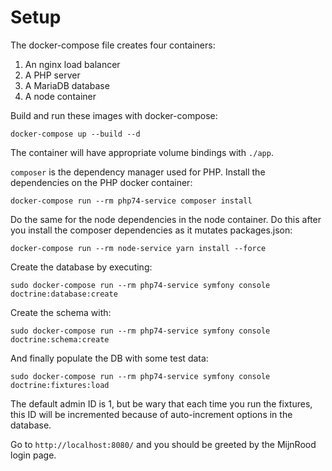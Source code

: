 # Setup

The docker-compose file creates four containers:
1. An nginx load balancer
2. A PHP server
3. A MariaDB database
4. A node container

Build and run these images with docker-compose:

`docker-compose up --build --d`

The container will have appropriate volume bindings with `./app`.

`composer` is the dependency manager used for PHP. Install the dependencies on the PHP docker container:

`docker-compose run --rm php74-service composer install`

Do the same for the node dependencies in the node container.
Do this after you install the composer dependencies as it mutates packages.json:

`docker-compose run --rm node-service yarn install --force`

Create the database by executing:

`sudo docker-compose run --rm php74-service symfony console doctrine:database:create`

Create the schema with:

`sudo docker-compose run --rm php74-service symfony console doctrine:schema:create`

And finally populate the DB with some test data:

`sudo docker-compose run --rm php74-service symfony console doctrine:fixtures:load`

The default admin ID is 1, but be wary that each time you run the fixtures, this
ID will be incremented because of auto-increment options in the database.

Go to `http://localhost:8080/` and you should be greeted by the MijnRood login page.

